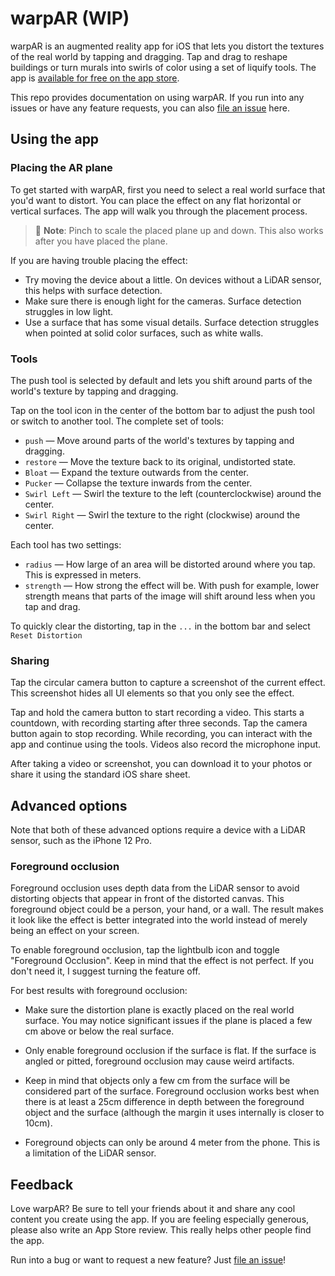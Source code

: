 # warpAR (WIP)

warpAR is an augmented reality app for iOS that lets you distort the textures of the real world by tapping and dragging. Tap and drag to reshape buildings or turn murals into swirls of color using a set of liquify tools. The app is [available for free on the app store][app].

This repo provides documentation on using warpAR. If you run into any issues or have any feature requests, you can also [file an issue][issues] here.

## Using the app

### Placing the AR plane

To get started with warpAR, first you need to select a real world surface that you'd want to distort. You can place the effect on any flat horizontal or vertical surfaces. The app will walk you through the placement process.

> 🎵 **Note**: Pinch to scale the placed plane up and down. This also works after you have placed the plane.

If you are having trouble placing the effect:

- Try moving the device about a little. On devices without a LiDAR sensor, this helps with surface detection.
- Make sure there is enough light for the cameras. Surface detection struggles in low light.
- Use a surface that has some visual details. Surface detection struggles when pointed at solid color surfaces, such as white walls.

### Tools

The push tool is selected by default and lets you shift around parts of the world's texture by tapping and dragging.

Tap on the tool icon in the center of the bottom bar to adjust the push tool or switch to another tool. The complete set of tools:

- `push` — Move around parts of the world's textures by tapping and dragging.
- `restore` — Move the texture back to its original, undistorted state.
- `Bloat` — Expand the texture outwards from the center.
- `Pucker` — Collapse the texture inwards from the center.
- `Swirl Left` — Swirl the texture to the left (counterclockwise) around the center.
- `Swirl Right` — Swirl the texture to the right (clockwise) around the center.

Each tool has two settings:

- `radius` — How large of an area will be distorted around where you tap. This is expressed in meters. 
- `strength` — How strong the effect will be. With push for example, lower strength means that parts of the image will shift around less when you tap and drag.

To quickly clear the distorting, tap in the `...` in the bottom bar and select `Reset Distortion`

### Sharing

Tap the circular camera button to capture a screenshot of the current effect. This screenshot hides all UI elements so that you only see the effect.

Tap and hold the camera button to start recording a video. This starts a countdown, with recording starting after three seconds. Tap the camera button again to stop recording. While recording, you can interact with the app and continue using the tools. Videos also record the microphone input.

After taking a video or screenshot, you can download it to your photos or share it using the standard iOS share sheet.


## Advanced options

Note that both of these advanced options require a device with a LiDAR sensor, such as the iPhone 12 Pro.

### Foreground occlusion

Foreground occlusion uses depth data from the LiDAR sensor to avoid distorting objects that appear in front of the distorted canvas. This foreground object could be a person, your hand, or a wall. The result makes it look like the effect is better integrated into the world instead of merely being an effect on your screen.

To enable foreground occlusion, tap the lightbulb icon and toggle "Foreground Occlusion". Keep in mind that the effect is not perfect. If you don't need it, I suggest turning the feature off.

For best results with foreground occlusion:

- Make sure the distortion plane is exactly placed on the real world surface. You may notice significant issues if the plane is placed a few cm above or below the real surface. 

- Only enable foreground occlusion if the surface is flat. If the surface is angled or pitted, foreground occlusion may cause weird artifacts.

- Keep in mind that objects only a few cm from the surface will be considered part of the surface. Foreground occlusion works best when there is at least a 25cm difference in depth between the foreground object and the surface (although the margin it uses internally is closer to 10cm). 

- Foreground objects can only be around 4 meter from the phone. This is a limitation of the LiDAR sensor.

## Feedback

Love warpAR? Be sure to tell your friends about it and share any cool content you create using the app. If you are feeling especially generous, please also write an App Store review. This really helps other people find the app.

Run into a bug or want to request a new feature? Just [file an issue][issues]!

[app]: https://apps.apple.com/us/app/warpar/id1557413470
[issues]: https://github.com/mattbierner/warpar-support/issues
